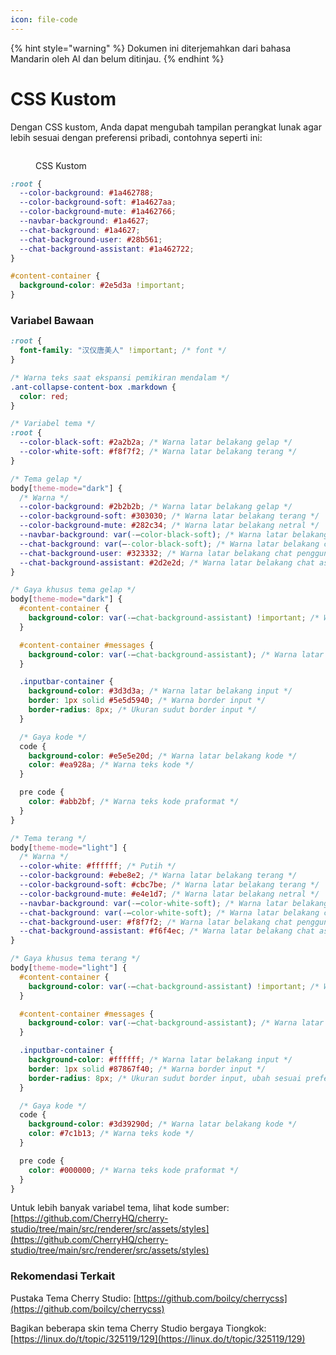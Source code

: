 ```yaml
---
icon: file-code
---
```


{% hint style="warning" %}
Dokumen ini diterjemahkan dari bahasa Mandarin oleh AI dan belum ditinjau.
{% endhint %}

# CSS Kustom

Dengan CSS kustom, Anda dapat mengubah tampilan perangkat lunak agar lebih sesuai dengan preferensi pribadi, contohnya seperti ini:

<figure><img src="../../.gitbook/assets/telegram-cloud-photo-size-5-6311935435315724879-y.jpg" alt=""><figcaption><p>CSS Kustom</p></figcaption></figure>

```css
:root {
  --color-background: #1a462788;
  --color-background-soft: #1a4627aa;
  --color-background-mute: #1a462766;
  --navbar-background: #1a4627;
  --chat-background: #1a4627;
  --chat-background-user: #28b561;
  --chat-background-assistant: #1a462722;
}

#content-container {
  background-color: #2e5d3a !important;
}
```

### Variabel Bawaan

```css
:root {
  font-family: "汉仪唐美人" !important; /* font */
}

/* Warna teks saat ekspansi pemikiran mendalam */
.ant-collapse-content-box .markdown {
  color: red;
}

/* Variabel tema */
:root {
  --color-black-soft: #2a2b2a; /* Warna latar belakang gelap */
  --color-white-soft: #f8f7f2; /* Warna latar belakang terang */
}

/* Tema gelap */
body[theme-mode="dark"] {
  /* Warna */
  --color-background: #2b2b2b; /* Warna latar belakang gelap */
  --color-background-soft: #303030; /* Warna latar belakang terang */
  --color-background-mute: #282c34; /* Warna latar belakang netral */
  --navbar-background: var(-–color-black-soft); /* Warna latar belakang navbar */
  --chat-background: var(–-color-black-soft); /* Warna latar belakang chat */
  --chat-background-user: #323332; /* Warna latar belakang chat pengguna */
  --chat-background-assistant: #2d2e2d; /* Warna latar belakang chat asisten */
}

/* Gaya khusus tema gelap */
body[theme-mode="dark"] {
  #content-container {
    background-color: var(-–chat-background-assistant) !important; /* Warna latar belakang kontainer konten */
  }

  #content-container #messages {
    background-color: var(-–chat-background-assistant); /* Warna latar belakang pesan */
  }

  .inputbar-container {
    background-color: #3d3d3a; /* Warna latar belakang input */
    border: 1px solid #5e5d5940; /* Warna border input */
    border-radius: 8px; /* Ukuran sudut border input */
  }

  /* Gaya kode */
  code {
    background-color: #e5e5e20d; /* Warna latar belakang kode */
    color: #ea928a; /* Warna teks kode */
  }

  pre code {
    color: #abb2bf; /* Warna teks kode praformat */
  }
}

/* Tema terang */
body[theme-mode="light"] {
  /* Warna */
  --color-white: #ffffff; /* Putih */
  --color-background: #ebe8e2; /* Warna latar belakang terang */
  --color-background-soft: #cbc7be; /* Warna latar belakang terang */
  --color-background-mute: #e4e1d7; /* Warna latar belakang netral */
  --navbar-background: var(-–color-white-soft); /* Warna latar belakang navbar */
  --chat-background: var(-–color-white-soft); /* Warna latar belakang chat */
  --chat-background-user: #f8f7f2; /* Warna latar belakang chat pengguna */
  --chat-background-assistant: #f6f4ec; /* Warna latar belakang chat asisten */
}

/* Gaya khusus tema terang */
body[theme-mode="light"] {
  #content-container {
    background-color: var(-–chat-background-assistant) !important; /* Warna latar belakang kontainer konten */
  }

  #content-container #messages {
    background-color: var(-–chat-background-assistant); /* Warna latar belakang pesan */
  }

  .inputbar-container {
    background-color: #ffffff; /* Warna latar belakang input */
    border: 1px solid #87867f40; /* Warna border input */
    border-radius: 8px; /* Ukuran sudut border input, ubah sesuai preferensi */
  }

  /* Gaya kode */
  code {
    background-color: #3d39290d; /* Warna latar belakang kode */
    color: #7c1b13; /* Warna teks kode */
  }

  pre code {
    color: #000000; /* Warna teks kode praformat */
  }
}
```

Untuk lebih banyak variabel tema, lihat kode sumber: [https://github.com/CherryHQ/cherry-studio/tree/main/src/renderer/src/assets/styles](https://github.com/CherryHQ/cherry-studio/tree/main/src/renderer/src/assets/styles)

### Rekomendasi Terkait

Pustaka Tema Cherry Studio: [https://github.com/boilcy/cherrycss](https://github.com/boilcy/cherrycss)

Bagikan beberapa skin tema Cherry Studio bergaya Tiongkok: [https://linux.do/t/topic/325119/129](https://linux.do/t/topic/325119/129)